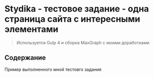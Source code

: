 # Stydika - тестовое задание - одна страница сайта с интересными элементами

> Используется Gulp 4 и сборка MaxGraph с моими доработками

## Содержание

Пример выполненного мной тестовго задания
